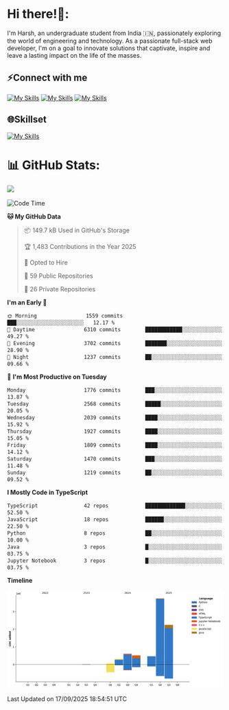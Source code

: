 
# Hi there!👋:
<p> I'm Harsh, an undergraduate student from India 🇮🇳, passionately exploring the world of engineering and technology. As a passionate full-stack web developer, I'm on a goal to innovate solutions that captivate, inspire and leave a lasting impact on the life of the masses. </p>

## ⚡Connect with me

[![My Skills](https://skillicons.dev/icons?i=gmail)](mailto:harshpandey.tech@gmail.com) [![My Skills](https://skillicons.dev/icons?i=linkedin)](https://linkedin.com/in/harsh3dev) [![My Skills](https://skillicons.dev/icons?i=twitter)](https://x.com/harshxai)

## 🌐Skillset
[![My Skills](https://skillicons.dev/icons?i=js,ts,react,nextjs,nodejs,tailwind,mongo,express,postgres,prisma,html,css,docker,aws,cpp,git,vscode,figma)](https://skillicons.dev)


# 📊 GitHub Stats:
![](https://komarev.com/ghpvc/?username=harsh3dev)

<!--START_SECTION:waka-->
![Code Time](http://img.shields.io/badge/Code%20Time-583%20hrs%2039%20mins-blue)

**🐱 My GitHub Data** 

> 📦 149.7 kB Used in GitHub's Storage 
 > 
> 🏆 1,483 Contributions in the Year 2025
 > 
> 💼 Opted to Hire
 > 
> 📜 59 Public Repositories 
 > 
> 🔑 26 Private Repositories 
 > 
**I'm an Early 🐤** 

```text
🌞 Morning                1559 commits        ███░░░░░░░░░░░░░░░░░░░░░░   12.17 % 
🌆 Daytime                6310 commits        ████████████░░░░░░░░░░░░░   49.27 % 
🌃 Evening                3702 commits        ███████░░░░░░░░░░░░░░░░░░   28.90 % 
🌙 Night                  1237 commits        ██░░░░░░░░░░░░░░░░░░░░░░░   09.66 % 
```
📅 **I'm Most Productive on Tuesday** 

```text
Monday                   1776 commits        ███░░░░░░░░░░░░░░░░░░░░░░   13.87 % 
Tuesday                  2568 commits        █████░░░░░░░░░░░░░░░░░░░░   20.05 % 
Wednesday                2039 commits        ████░░░░░░░░░░░░░░░░░░░░░   15.92 % 
Thursday                 1927 commits        ████░░░░░░░░░░░░░░░░░░░░░   15.05 % 
Friday                   1809 commits        ████░░░░░░░░░░░░░░░░░░░░░   14.12 % 
Saturday                 1470 commits        ███░░░░░░░░░░░░░░░░░░░░░░   11.48 % 
Sunday                   1219 commits        ██░░░░░░░░░░░░░░░░░░░░░░░   09.52 % 
```


**I Mostly Code in TypeScript** 

```text
TypeScript               42 repos            █████████████░░░░░░░░░░░░   52.50 % 
JavaScript               18 repos            ██████░░░░░░░░░░░░░░░░░░░   22.50 % 
Python                   8 repos             ██░░░░░░░░░░░░░░░░░░░░░░░   10.00 % 
Java                     3 repos             █░░░░░░░░░░░░░░░░░░░░░░░░   03.75 % 
Jupyter Notebook         3 repos             █░░░░░░░░░░░░░░░░░░░░░░░░   03.75 % 
```



**Timeline**

![Lines of Code chart](https://raw.githubusercontent.com/harsh3dev/harsh3dev/main/assets/bar_graph.png)


 Last Updated on 17/09/2025 18:54:51 UTC
<!--END_SECTION:waka-->

